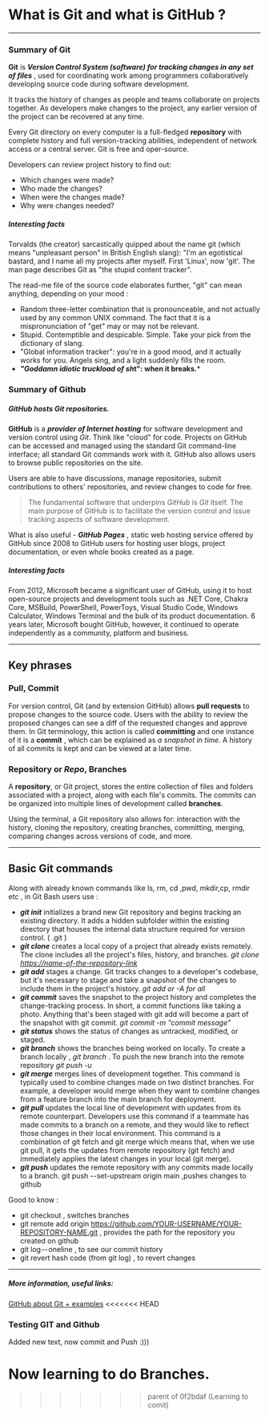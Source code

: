 # What is Git and what is GitHub ? 

***

### Summary of Git

**Git** is ***Version Control System (software) for tracking changes in any set of files*** , used for coordinating work among programmers collaboratively developing source code during software development.

It tracks the history of changes as people and teams collaborate on projects together. As developers make changes to the project, any earlier version of the project can be recovered at any time.

Every Git directory on every computer is a full-fledged **repository** with complete history and full version-tracking abilities, independent of network access or a central server. Git is free and oper-source.

Developers can review project history to find out:

* Which changes were made?
* Who made the changes?
* When were the changes made?
* Why were changes needed?


##### Interesting facts

Torvalds (the creator) sarcastically quipped about the name git (which means "unpleasant person" in British English slang): "I'm an egotistical bastard, and I name all my projects after myself. First 'Linux', now 'git'. The man page describes Git as "the stupid content tracker". 

The read-me file of the source code elaborates further, "git" can mean anything, depending on your mood :

* Random three-letter combination that is pronounceable, and not actually used by any common UNIX command. The fact that it is a mispronunciation of "get" may or may not be relevant.
* Stupid. Contemptible and despicable. Simple. Take your pick from the dictionary of slang.
* "Global information tracker": you're in a good mood, and it actually works for you. Angels sing, and a light suddenly fills the room.
* ***"Goddamn idiotic truckload of sh*t": when it breaks.***

### Summary of Github

##### GitHub hosts Git repositories.

**GitHub** is a ***provider of Internet hosting*** for software development and version control using *Git*. Think like "cloud" for code. Projects on GitHub can be accessed and managed using the standard Git command-line interface; all standard Git commands work with it. GitHub also allows users to browse public repositories on the site.

Users are able to have discussions, manage repositories, submit contributions to others' repositories, and review changes to code for free. 

> The fundamental software that underpins *GitHub* is *Git* itself. The main purpose of GitHub is to facilitate the version control and issue tracking aspects of software development.

What is also useful - ***GitHub Pages*** , static web hosting service offered by GitHub since 2008 to GitHub users for hosting user blogs, project documentation, or even whole books created as a page.

##### Interesting facts

From 2012, Microsoft became a significant user of GitHub, using it to host open-source projects and development tools such as .NET Core, Chakra Core, MSBuild, PowerShell, PowerToys, Visual Studio Code, Windows Calculator, Windows Terminal and the bulk of its product documentation. 6 years later, Microsoft bought GitHub, however, it continued to operate independently as a community, platform and business.

***
## Key phrases

### Pull, Commit

For version control, Git (and by extension GitHub) allows **pull requests** to propose changes to the source code. Users with the ability to review the proposed changes can see a diff of the requested changes and approve them. In Git terminology, this action is called **committing** and one instance of it is a **commit** , which can be explained as *a snapshot in time*. A history of all commits is kept and can be viewed at a later time.

### Repository or *Repo*, Branches

A **repository**, or Git project, stores the entire collection of files and folders associated with a project, along with each file's commits. The commits can be organized into multiple lines of development called **branches**.

Using the terminal, a Git repository also allows for: interaction with the history, cloning the repository, creating branches, committing, merging, comparing changes across versions of code, and more.

***

## Basic Git commands

Along with already known commands like ls, rm, cd ,pwd, mkdir,cp, rmdir etc , in Git Bash users use :

* ***git init***  initializes a brand new Git repository and begins tracking an existing directory. It adds a hidden subfolder within the existing directory that houses the internal data structure required for version control. ( .git )
* ***git clone*** creates a local copy of a project that already exists remotely. The clone includes all the project's files, history, and branches. 
        *git clone <https://name-of-the-repository-link>*
* ***git add*** stages a change. Git tracks changes to a developer's codebase, but it's necessary to stage and take a snapshot of the changes to include them in the project's history. 
        *git add <file> or -A for all*
* ***git commit*** saves the snapshot to the project history and completes the change-tracking process. In short, a commit functions like taking a photo. Anything that's been staged with git add will become a part of the snapshot with git commit. 
       *git commit -m "commit message"*
* ***git status*** shows the status of changes as untracked, modified, or staged.
* ***git branch*** shows the branches being worked on locally.  To create a branch locally , *git branch <branch-name>*. To push the new branch into the remote repository 
        *git push -u <remote> <branch-name>*
* ***git merge*** merges lines of development together. This command is typically used to combine changes made on two distinct branches. For example, a developer would merge when they want to combine changes from a feature branch into the main branch for deployment.
* ***git pull*** updates the local line of development with updates from its remote counterpart. Developers use this command if a teammate has made commits to a branch on a remote, and they would like to reflect those changes in their local environment. This command is a combination of git fetch and git merge which means that, when we use git pull, it gets the updates from remote repository (git fetch) and immediately applies the latest changes in your local (git merge).
* ***git push*** updates the remote repository with any commits made locally to a branch. git push --set-upstream origin main ,pushes changes to github

Good to know : 

 * git checkout , switches branches 
 * git remote add origin https://github.com/YOUR-USERNAME/YOUR-REPOSITORY-NAME.git , provides the path for the repository you created on github
* git log -- oneline , to see our commit history
* git revert hash code (from git log) , to revert changes





***

##### More information, useful links: 

[GitHub about Git + examples](https://docs.github.com/en/get-started/using-git/about-git)
<<<<<<< HEAD


### Testing GIT and Github

Added new text, now commit and Push :)))



Now learning to do Branches.
=======
>>>>>>> parent of 0f2bdaf (Learning to comit)
